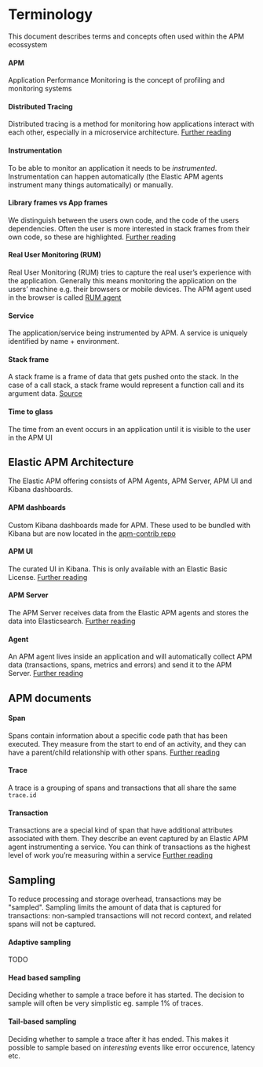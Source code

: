 # Terminology

This document describes terms and concepts often used within the APM ecossystem



#### APM
Application Performance Monitoring is the concept of profiling and monitoring systems

#### Distributed Tracing
Distributed tracing is a method for monitoring how applications interact with each other, especially in a microservice architecture.
[Further reading](https://www.elastic.co/guide/en/apm/get-started/current/distributed-tracing.html)

#### Instrumentation
To be able to monitor an application it needs to be _instrumented_. Instrumentation can happen automatically (the Elastic APM agents instrument many things automatically) or manually.

#### Library frames vs App frames
We distinguish between the users own code, and the code of the users dependencies. Often the user is more interested in stack frames from their own code, so these are highlighted.
[Further reading](https://www.elastic.co/guide/en/apm/agent/nodejs/master/performance-tuning.html#performance-source-lines)

#### Real User Monitoring (RUM)
Real User Monitoring (RUM) tries to capture the real user’s experience with the application. Generally this means monitoring the application on the users’ machine e.g. their browsers or mobile devices. The APM agent used in the browser is called [RUM agent](https://www.elastic.co/guide/en/apm/agent/rum-js/4.x/intro.html)

#### Service
The application/service being instrumented by APM. A service is uniquely identified by name + environment.

#### Stack frame
A stack frame is a frame of data that gets pushed onto the stack. In the case of a call stack, a stack frame would represent a function call and its argument data. [Source](https://stackoverflow.com/a/10057535/434980)

#### Time to glass
The time from an event occurs in an application until it is visible to the user in the APM UI

## Elastic APM Architecture

The Elastic APM offering consists of APM Agents, APM Server, APM UI and Kibana dashboards.

#### APM dashboards
Custom Kibana dashboards made for APM. These used to be bundled with Kibana but are now located in the [apm-contrib repo](https://github.com/elastic/apm-contrib/tree/471ef577fe6ae583d49ced4b2047a3763fac7a7b/kibana)

#### APM UI
The curated UI in Kibana. This is only available with an Elastic Basic License.
[Further reading](https://www.elastic.co/guide/en/kibana/7.3/xpack-apm.html)

#### APM Server
The APM Server receives data from the Elastic APM agents and stores the data into Elasticsearch.
[Further reading](https://www.elastic.co/guide/en/apm/get-started/current/components.html#_apm_server)

#### Agent 
An APM agent lives inside an application and will automatically collect APM data (transactions, spans, metrics and errors) and send it to the APM Server.
[Further reading](https://www.elastic.co/guide/en/apm/get-started/current/components.html#_apm_agents)

## APM documents

#### Span
Spans contain information about a specific code path that has been executed. They measure from the start to end of an activity, and they can have a parent/child relationship with other spans.
[Further reading](https://www.elastic.co/guide/en/apm/get-started/current/transaction-spans.html)

#### Trace
A trace is a grouping of spans and transactions that all share the same `trace.id`

#### Transaction
Transactions are a special kind of span that have additional attributes associated with them. They describe an event captured by an Elastic APM agent instrumenting a service. You can think of transactions as the highest level of work you’re measuring within a service
[Further reading](https://www.elastic.co/guide/en/apm/get-started/current/transactions.html)

## Sampling

To reduce processing and storage overhead, transactions may be "sampled". Sampling limits the amount of data that is captured for transactions: non-sampled transactions will not record context, and related spans will not be captured.

#### Adaptive sampling
TODO

#### Head based sampling
Deciding whether to sample a trace before it has started. The decision to sample will often be very simplistic eg. sample 1% of traces.

#### Tail-based sampling
Deciding whether to sample a trace after it has ended. This makes it possible to sample based on _interesting_ events like error occurence, latency etc.

